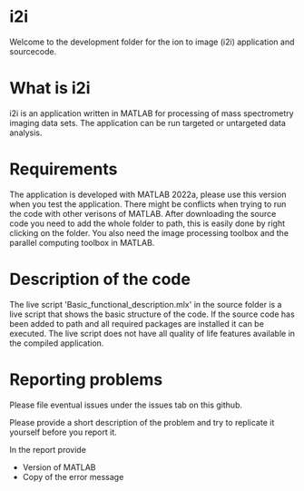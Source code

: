 # i2i
Welcome to the development folder for the ion to image (i2i) application and sourcecode.

# What is i2i

i2i is an application written in MATLAB for processing of mass spectrometry imaging data sets. The application
can be run targeted or untargeted data analysis. 
# Requirements

The application is developed with MATLAB 2022a, please use this version when you test the application. There might be conflicts when trying to run the
code with other verisons of MATLAB.
After downloading the source code you need to add the whole folder to path, this is easily done by right clicking on the folder.
You also need the image processing toolbox and the parallel computing toolbox in MATLAB. 

# Description of the code

The live script 'Basic_functional_description.mlx' in the source folder is a live script that shows the basic structure of the code. 
If the source code has been added to path and all required packages are installed it can be executed.
The live script does not have all quality of life features available in the compiled application.

# Reporting problems

Please file eventual issues under the issues tab on this github. 

Please provide a short description of the problem and try to replicate it yourself before you report it.

In the report provide
* Version of MATLAB
* Copy of the error message


